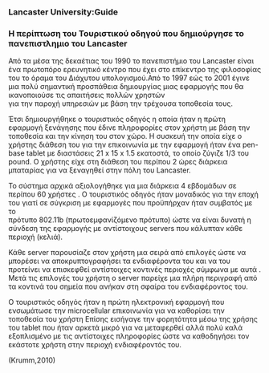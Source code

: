 ### Lancaster University:Guide

### Η περίπτωση του Τουριστικού οδηγού που δημιούργησε το πανεπιστλημιο του Lancaster

Από τα μέσα της δεκαέτιας του 1990 το πανεπιστήμιο του Lancaster είναι ένα πρωτοπόρο ερευνητικό κέντρο 
που έχει στο επίκεντρο της φιλοσοφίας του το όραμα του Διάχυτου υπολογισμού.Από το 1997 εώς το 2001 έγινε 
μια πολύ σημαντική προσπάθεια δημιουργίας μιας εφαρμογής που θα ικανοποιούσε τις απαιτήσεις πολλών χρηστών  
για την παροχή υπηρεσιών με βάση την τρέχουσα τοποθεσία τους. 

Έτσι δημιουργήθηκε ο τουριστικός οδηγός  η οποία ήταν η πρώτη εφαρμογή ξενάγησης που έδινε πληροφορίες στον χρήστη 
με βάση την τοποθεσία και την κίνηση του στον χώρο. Η συσκευή την οποία είχε ο χρήστης διάθεση του για την επικοινωνία 
με την εφαρμογή ήταν ένα pen-base tablet με διαστάσεις 21 x 15 x 1.5 εκατοστά, το οποίο ζύγιζε 1/3 του pound. 
Ο χρήστης είχε στη διάθεση του περίπου 2 ώρες διάρκεια μπαταρίας για να ξεναγηθεί στην πόλη του Lancaster.

Το σύστημα αρχικά αξιολογήθηκε για μια διάρκεια 4 εβδομάδων σε περίπου 60 χρήστες .
Ο τουριστικός οδηγός ήταν μοναδικός για την εποχή του γιατί σε σύγκριση με εφαρμογές που προϋπήρχαν ήταν συμβατός με το  
πρότυπο 802.11b (πρωτοεμφανίζόμενο πρότυπο) ώστε να είναι δυνατή η σύνδεση της εφαρμογής με αντίστοιχους servers
που κάλυπταν κάθε περιοχή (κελιά). 

Κάθε server παρουσίαζε στον χρήστη μια σειρά από επιλογές ώστε να μπορέσει να αποκρυπτογραφήσει 
τα ενδιαφέροντα του και να του προτείνει να επισκεφθεί αντίστοιχες κοντινές περιοχές σύμφωνα με αυτά .
Μετά τις  επιλογές του  χρήστη ο server παρείχε μια πλήρη περιγραφή από τα  κοντινά του σημεία που ανήκαν 
στη σφαίρα του ενδιαφέροντος του.

Ο τουριστικός οδηγός ήταν η πρώτη ηλεκτρονική εφαρμογή που ενσωμάτωσε την microcellular επικοινωνία 
για να καθορίσει την τοποθεσία του χρήστη Επίσης εισήγαγε την φορητότητα μέσω της χρήσης του tablet
που ήταν αρκετά μικρό για να μεταφερθεί αλλά πολύ καλά εξοπλισμένο με τις αντίστοιχες πληροφορίες
ώστε να καθοδηγήσει τον εκάστοτε χρήστη στην περιοχή ενδιαφέροντός του.

(Krumm,2010)

